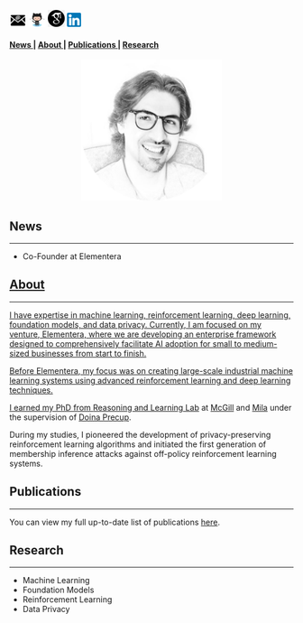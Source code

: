 <p><a href="mailto:mgomrokma@gmail.com"><img src="images/social/email_bw.png" width="30" /></a>   
<a href="https://github.com/maziarg"><img src="images/social/github_cat.png" width="30" /></a>   
<a href="https://scholar.google.com/citations?user=bVazxq8AAAAJ&hl=en&oi=ao"><img src="images/social/gscholar.png" width="30" /></a>   
<a href="https://www.linkedin.com/in/maziar-gomrokchi-ba1418224/"><img src="images/social/linkedin.png" width="25" /></a></p>

#### <a href = "#News"> News </a>  | <a href = "#About"> About </a> | <a href = "#Projects"> Publications </a> | <a href = "#Research"> Research </a> 
 
<p align="center">
  <img src="images/Maziar-c.png" width="250"/>


<h2 id="News">News</h2> 
<hr>
<ul>
<li> Co-Founder at Elementera <a href="https://elementera.com//"></li>
</ul>
 

<h2 id="About">About</h2> 
<hr>
I have expertise in machine learning, reinforcement learning, deep learning, foundation models, and data privacy. Currently, I am focused on my venture, Elementera, where we are developing an enterprise framework designed to comprehensively facilitate AI adoption for small to medium-sized businesses from start to finish.

Before Elementera, my focus was on creating large-scale industrial machine learning systems using advanced reinforcement learning and deep learning techniques.

I earned my PhD from <a href="https://rl.cs.mcgill.ca//">Reasoning and Learning Lab</a> at <a href="https://www.mcgill.ca//">McGill</a> and <a href="https://mila.quebec/en/">Mila</a> under the supervision of <a href="http://rl.cs.mcgill.ca/people/doina-precup/">Doina Precup</a>.

During my studies, I pioneered the development of privacy-preserving reinforcement learning algorithms and initiated the first generation of membership inference attacks against off-policy reinforcement learning systems.
  
<h2 id="Projects">Publications</h2>
<hr>
 You can view my full up-to-date list of publications <a href="https://scholar.google.com/citations?user=bVazxq8AAAAJ&hl=en&oi=ao">here</a>. 

<h2 id="Research">Research</h2> 
<hr>
<ul>
<li>Machine Learning </li>
<li>Foundation Models </li>
<li>Reinforcement Learning</li>
<li>Data Privacy </li>
</ul>
